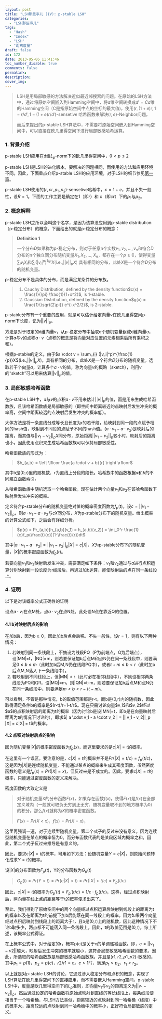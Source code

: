 ```yaml
---
layout: post
title: "LSH那些事儿 (IV): p-stable LSH"
categories:
  - "LSH那些事儿"
tags:
  - "Hash"
  - "Index"
  - "LSH"
  - "距离度量"
draft: false
id: 172
date: 2013-05-06 11:41:46
toc_number_disable: true
comments: false
permalink:
description:
cover_img:
---
```


> LSH是用局部敏感的方法解决近似最近邻搜索的问题。在原始的LSH方法中，通过将原始空间嵌入到Hamming空间中，将$d$维空间转换成${d}' = Cd$维的Hamming空间（C是指原始空间中点的坐标的最大值)，使用$(r,(1+e)r,1-r/{d}',1-(1+e)r/{d}')$-sensetive 哈希函数来解决$(r,e)$-Neighbor问题。
>
>   而后来提出的p-stable LSH算法中，不需要将原始空间嵌入到Hamming空间中，可以直接在欧几里得空间下进行局部敏感哈希运算。

### 1. 背景介绍

p-stable LSH应用在d维$L_p$-norm下的欧几里得空间中，$0 < p \leq 2$

p-stable LSH是LSH的进化版本，要解决的问题相同，而使用的方法和应用环境不同。因此，下面重点介绍p-stable LSH的应用环境，对于LSH的细节参见[第一篇](http://wp.me/p61l9A-1B)。

p-stable LSH使用的$(r,cr,p_1,p_2)$-sensetive哈希中，$c=1+e$，并且不失一般性，设$R=1$。下面的工作主要是确定在1（即$r$）和 c（即$cr$）下的$p_1$与$p_2$。

### 2. 概念解释

p-stable LSH之所以会叫这个名字，是因为该算法应用到p-stable distribution（p-稳定分布）的概念。下面给出的就是p-稳定分布的概念：

> **Definition 1**
>
>   一个分布$D$如果称为p-稳定分布，则对于任意n个实数$v_1, v_2, ..., v_n$和符合$D$分布的n个独立同分布随机变量$X_1, X_2, ..., X_n$，都存在一个$p \geq 0$，使得变量$\sum_i v_i X_i$和$\sum_{i} (|v_i|^p)^{1/p}X$(i.e.,$||v||_p X$) 具有相同的分布，此处$X$是一个符合$D$分布的随机变量。

p-稳定分布不是具体的分布，而是满足某条件的分布族。

> 1.  Cauchy Distribution, defined by the density function$c(x) = \frac{1}{\pi} \frac{1}{1+x^2}$, is 1-stable.
> 2.  Gaussian Distribution, defined by the density function$g(x) = \frac{1}{\sqrt{2\pi}} e^{-x^2/2}$, is 2-stable.

p-stable分布有一个重要的应用，就是可以估计给定向量$v$在欧几里得空间p-norm下长度，记为$||v||_p$。

方法是对于取定的d维向量$v$，从p-稳定分布中抽取d个随机变量组成d维向量$a$，计算$a$与$v$的点积$a \cdot v$（点积的概念是将向量对应位置的元素相乘后所有乘积之和）。

根据p-stable的定义，由于$a \cdot v = \sum_{i} (|v_i|^p)^{\frac{1}{p}}X$(i.e.,$||v||_p X$)，具有相同的分布，此处$X$是一个符合$D$分布的随机变量。选取若干个向量$a$，计算多个$a \cdot v$的值，称为向量$v$的概略（sketch），利用$v$的“sketch”可以用来估算$||v||_p$的值。

### 3. 局部敏感哈希函数

在p-stable LSH中，$a$与$v$的点积$a \cdot v$不用来估计$||v||_p$的值，而是用来生成哈希函数族，且该哈希函数族是局部敏感的（即空间中距离较近的点映射后发生冲突的概率高，空间中距离较远的点映射后发生冲突的概率低）。

大体方法是将一条直线分成等长且长度为r的若干段，给映射到同一段的点赋予相同的hash值，映射到不同段的点赋予不同的hash值。($a \cdot v_1 - a \cdot v_2$)是映射后的距离，而其值与$||v_1 - v_2||_p X$同分布，原始距离$||v_1 - v_2||_p$较小时，映射后的距离也小，因此使用点积来生成哈希函数族可以保持局部敏感性。

哈希函数族的形式为：

> $h_{a,b} = \left \lfloor \frac{a \cdot v + b}{r} \right \rfloor$

其中b是(0,r)里的随机数，r为直线上分段的段长。哈希族中的函数根据$a$和$b$的不同建立函数索引。

从哈希函数族中随机选取一个哈希函数，现在估计两个向量$v_1$和$v_2$在该哈希函数下映射后发生冲突的概率。

定义符合p-stable分布的随机变量绝对值的概率密度函数为$f_p(t)$。设$c=||v_1 - v_2||_p$，则$a \cdot v_1 - a \cdot v_2$与$cX$同分布，$X$为p-stable分布下的随机变量。给出概率的计算公式如下，之后会有详细分析。

>$p(c) = Pr_{a,b}[h_{a,b}(v_1) = h_{a,b}(v_2)] = \int_0^r \frac{1}{c}f_p(\frac{t}{c})(1-\frac{t}{r})dt$

其中$|a \cdot v_1 - a \cdot v_2| = ||v_1 - v_2||_p|X| = c|X|$，$X$为p-stable分布下的随机变量，$|X|$的概率密度函数为$f_p(t)$。

若要向量$v_1$和$v_2$映射后发生冲突，需要满足如下条件：$v_1$和$v_2$通过与$a$进行点积运算分别映射到一段长度为r线段后，再通过加b运算，能使映射后的点在同一条线段上。

### 4. 证明

以下是对该概率公式正确性的证明

设点$a \cdot v_1$在点M处，点$a \cdot v_2$在点N处，此处设N点在靠近Q的位置。

#### 4.1 b对映射后点的影响

在加b后，因为$b \geq 0$，因此加b后点会后移。不失一般性，设$r=1$，则有以下两种情况：

1.  若映射到同一条线段上，不妨设为线段PQ（P为前端点，Q为后端点），设|MN|=t，|NQ|=m，则若要保证加b后点M和点N仍在同一条线段中，则要满足$0 \leq b \leq m$（此时加b后M,N仍在线段PQ中），或者$t+m \leq b < r$（此时加b后点M,N落入下一条线段中）。
2.  若映射到不同线段上，但|MN| < r（此时必在相邻线段中），不妨设相邻两条线段为PQ和QR，设|MQ|=m，则|QN|=t-m，则若要保证加b后点M和点N仍在同一条线段中，则要满足$m < b < r-(t-m)$。

<p>可以看到，不管是那种情况，b的取值范围都是r-t，而b是(0,r)内的随机数，因此取得满足条件b的概率是$(r-t)/r=1-t/r$。现在只需讨论向量$v_1$和$v_2$经过$a$的点积映射后的距离为t的概率（因为讨论b是设|MN|=t，即b是在向量映射后距离为t的情况下讨论的），即求$| a \cdot v_1 - a \cdot v_2 | = || v_1 - v_2||_p |X| = c|X| = t$的概率。

#### 4.2 点积对映射后点的影响

因为随机变量$|X|$的概率密度函数为$f_p(x)$，而这里要求的是$c|X| = t$的概率。

在这里有一个误区，要注意的是，$c|X| = t$的概率并不是$Pr(|X|=t/c)=f_p(t/c)$，这是因为$|X|$是连续随机变量，不能通过某点的概率来生成其密度函数，虽然密度函数的意义是$f_p(x)=Pr(|X|=x)$，但反过来是不成立的。因此，要求$c|X|=t$的概率，只能通过密度函数的定义来解决。

密度函数的大致定义是

> 对于随机变量X的分布函数$F(x)$，如果存在函数$f(x)$，使得$F(x)$是$f(x)$在全部定义域内（一般就可取负无穷到正无穷，随机变量取不到的地方概率为0）的积分，那么$f(x)$就称为$X$的概率密度函数。
>
>  $F(x) = Pr(X < x)$，$f(x) = Pr(X = x)$。

这里再强调一遍，对于连续型随机变量，第二个式子的反过来没有意义，因为连续型随机变量在某点的概率恒为0。而分布函数代表的是某段区域内概率之和，因此，第二个式子反过来推导是有意义的。

因此，要求$c|X| = t$的概率，可用如下方法：设随机变量$Y=c|X|$，则原始问题转化成求$Y=t$的概率。

设$|X|$的分布函数为$F_p(t)$，Y的分布函数为$G_p(t)$

>$G_p(t) = Pr(Y < t) = Pr(c|X| < t) = Pr(|X| < t/c) = F_p(t/c)$

因此，$c|X| = t$的概率为$G_p'(t) = F_p'(t/c) = 1/c \cdot f_p(t/c)$，这样，经过点积映射后，两向量在线上点的距离等于t的概率便求出来了。

至此，我们得到了原始空间中的两个向量经过点积运算后映射到线段上的距离为t的概率以及在距离为t的前提下加b后能落在同一线段上的概率。因为如果两个向量经过点积后映射到线段上的距离大于r，且b是(0,r)上的随机数，因此这种情况下不论b取多少，两点都不可能落入同一条线段上。因此，t的取值范围是(0,r)。综上所述，该概率公式得证。

在上概率公式中，对于给定的r，概率p(c)是关于c的单调递减函数。即，$c=||v_1 - v2||$越大，映射后发生冲突的概率就越小，这符合局部敏感哈希函数的要求。因此，所选取的哈希函数族是局部敏感哈希函数族，并且是$(r1,r2,p1,p2)$-敏感的，其中$p_1 = p(1)$，$p_2 = p(c)$，$r2/r1 = c$。$c > 1$时，满足$p_1 > p_2$，$r_1 < r_2$。

以上就是对p-stable LSH的讨论，它通过涉入稳定分布和点积的概念，实现了LSH算法在欧几里得空间下的直接应用，而不需要嵌入Hamming空间。p-stable LSH中，度量是欧几里得空间下的$L_p$准则，即向量$v_1$与$v_2$的距离定义为$||v_1 - v_2||_p$，然后通过设定的哈希函数将原始点映射到直线的等长线段上，每条线段便相当于一个哈希桶，与LSH方法类似，距离较近的点映射到同一哈希桶（线段）中的概率大，距离较远的点映射到同一哈希桶中的概率小，正好符合局部敏感的定义。
